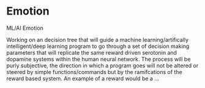 # Emotion
ML/AI Emotion

Working on an decision tree that will guide a machine learning/artifically intelligent/deep learning program to go through a set of decision making parameters that will replicate the same reward driven serotonin and dopamine systems within the human neural network. The process will be purly subjective, the direction in which a program goes will not be altered or steered by simple functions/commands but by the ramifcations of the reward based system. An example of a reward would be a ...

